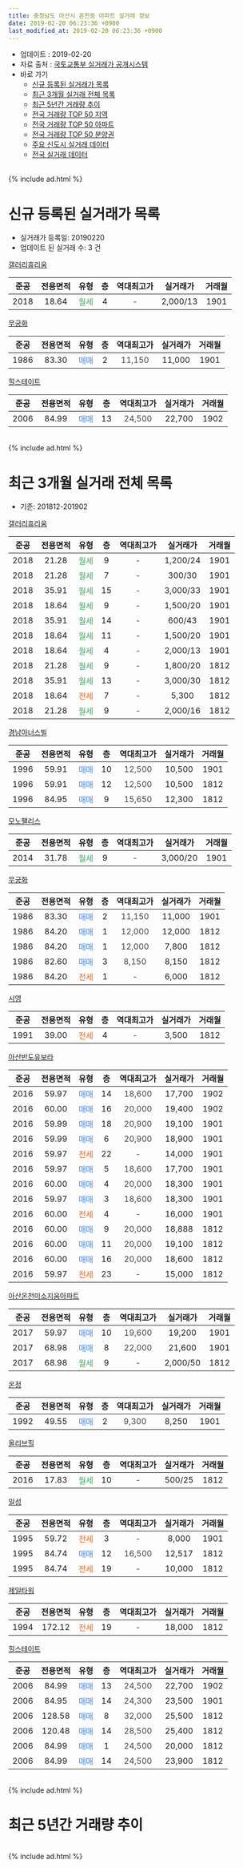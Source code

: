 ```yaml
---
title: 충청남도 아산시 온천동 아파트 실거래 정보
date: 2019-02-20 06:23:36 +0900
last_modified_at: 2019-02-20 06:23:36 +0900
---
```


* 업데이트 : 2019-02-20
* 자료 출처 : [국토교통부 실거래가 공개시스템](http://rt.molit.go.kr)
* 바로 가기
    * [신규 등록된 실거래가 목록](#신규-등록된-실거래가-목록)
    * [최근 3개월 실거래 전체 목록](#최근-3개월-실거래-전체-목록)
    * [최근 5년간 거래량 추이](#최근-5년간-거래량-추이)
    * [전국 거래량 TOP 50 지역](https://inasie.github.io/apt-trade-info/최근-3개월-전국에서-가장-거래가-많이-발생한-지역)
    * [전국 거래량 TOP 50 아파트](https://inasie.github.io/apt-trade-info/최근-3개월-전국에서-가장-거래가-많이-발생한-아파트)
    * [전국 거래량 TOP 50 분양권](https://inasie.github.io/apt-trade-info/최근-3개월-전국에서-가장-거래가-많이-발생한-분양권)
    * [주요 신도시 실거래 데이터](https://inasie.github.io/apt-trade-info/주요-신도시)
    * [전국 실거래 데이터](https://inasie.github.io/apt-trade-info/전국)
<br>
{% include ad.html %}
<br>

# 신규 등록된 실거래가 목록
* 실거래가 등록일: 20190220
* 업데이트 된 실거래 수: 3 건


[갤러리휴리움](https://search.naver.com/search.naver?query=%EC%B6%A9%EC%B2%AD%EB%82%A8%EB%8F%84+%EC%95%84%EC%82%B0%EC%8B%9C+%EC%98%A8%EC%B2%9C%EB%8F%99+%EA%B0%A4%EB%9F%AC%EB%A6%AC%ED%9C%B4%EB%A6%AC%EC%9B%80)

|준공|전용면적|유형|층|역대최고가|실거래가|거래월|
|:---:|:---:|:---:|:---:|:---:|:---:|:---:|
|2018|18.64|<span style="color:#34a853">월세</span>|4|<span style="color:#444444">-</span>|2,000/13|1901|

[무궁화](https://search.naver.com/search.naver?query=%EC%B6%A9%EC%B2%AD%EB%82%A8%EB%8F%84+%EC%95%84%EC%82%B0%EC%8B%9C+%EC%98%A8%EC%B2%9C%EB%8F%99+%EB%AC%B4%EA%B6%81%ED%99%94)

|준공|전용면적|유형|층|역대최고가|실거래가|거래월|
|:---:|:---:|:---:|:---:|:---:|:---:|:---:|
|1986|83.30|<span style="color:#4285f3">매매</span>|2|<span style="color:#444444">11,150</span>|11,000|1901|

[힐스테이트](https://search.naver.com/search.naver?query=%EC%B6%A9%EC%B2%AD%EB%82%A8%EB%8F%84+%EC%95%84%EC%82%B0%EC%8B%9C+%EC%98%A8%EC%B2%9C%EB%8F%99+%ED%9E%90%EC%8A%A4%ED%85%8C%EC%9D%B4%ED%8A%B8)

|준공|전용면적|유형|층|역대최고가|실거래가|거래월|
|:---:|:---:|:---:|:---:|:---:|:---:|:---:|
|2006|84.99|<span style="color:#4285f3">매매</span>|13|<span style="color:#444444">24,500</span>|22,700|1902|


<br>
{% include ad.html %}
<br>

# 최근 3개월 실거래 전체 목록
* 기준: 201812-201902


[갤러리휴리움](https://search.naver.com/search.naver?query=%EC%B6%A9%EC%B2%AD%EB%82%A8%EB%8F%84+%EC%95%84%EC%82%B0%EC%8B%9C+%EC%98%A8%EC%B2%9C%EB%8F%99+%EA%B0%A4%EB%9F%AC%EB%A6%AC%ED%9C%B4%EB%A6%AC%EC%9B%80)

|준공|전용면적|유형|층|역대최고가|실거래가|거래월|
|:---:|:---:|:---:|:---:|:---:|:---:|:---:|
|2018|21.28|<span style="color:#34a853">월세</span>|9|<span style="color:#444444">-</span>|1,200/24|1901|
|2018|21.28|<span style="color:#34a853">월세</span>|7|<span style="color:#444444">-</span>|300/30|1901|
|2018|35.91|<span style="color:#34a853">월세</span>|15|<span style="color:#444444">-</span>|3,000/33|1901|
|2018|18.64|<span style="color:#34a853">월세</span>|9|<span style="color:#444444">-</span>|1,500/20|1901|
|2018|35.91|<span style="color:#34a853">월세</span>|14|<span style="color:#444444">-</span>|600/43|1901|
|2018|18.64|<span style="color:#34a853">월세</span>|11|<span style="color:#444444">-</span>|1,500/20|1901|
|2018|18.64|<span style="color:#34a853">월세</span>|4|<span style="color:#444444">-</span>|2,000/13|1901|
|2018|21.28|<span style="color:#34a853">월세</span>|9|<span style="color:#444444">-</span>|1,800/20|1812|
|2018|35.91|<span style="color:#34a853">월세</span>|13|<span style="color:#444444">-</span>|3,000/30|1812|
|2018|18.64|<span style="color:#ff5a00">전세</span>|7|<span style="color:#444444">-</span>|5,300|1812|
|2018|21.28|<span style="color:#34a853">월세</span>|9|<span style="color:#444444">-</span>|2,000/16|1812|

[경남아너스빌](https://search.naver.com/search.naver?query=%EC%B6%A9%EC%B2%AD%EB%82%A8%EB%8F%84+%EC%95%84%EC%82%B0%EC%8B%9C+%EC%98%A8%EC%B2%9C%EB%8F%99+%EA%B2%BD%EB%82%A8%EC%95%84%EB%84%88%EC%8A%A4%EB%B9%8C)

|준공|전용면적|유형|층|역대최고가|실거래가|거래월|
|:---:|:---:|:---:|:---:|:---:|:---:|:---:|
|1996|59.91|<span style="color:#4285f3">매매</span>|10|<span style="color:#444444">12,500</span>|10,500|1901|
|1996|59.91|<span style="color:#4285f3">매매</span>|12|<span style="color:#444444">12,500</span>|10,500|1812|
|1996|84.95|<span style="color:#4285f3">매매</span>|9|<span style="color:#444444">15,650</span>|12,300|1812|

[모노팰리스](https://search.naver.com/search.naver?query=%EC%B6%A9%EC%B2%AD%EB%82%A8%EB%8F%84+%EC%95%84%EC%82%B0%EC%8B%9C+%EC%98%A8%EC%B2%9C%EB%8F%99+%EB%AA%A8%EB%85%B8%ED%8C%B0%EB%A6%AC%EC%8A%A4)

|준공|전용면적|유형|층|역대최고가|실거래가|거래월|
|:---:|:---:|:---:|:---:|:---:|:---:|:---:|
|2014|31.78|<span style="color:#34a853">월세</span>|9|<span style="color:#444444">-</span>|3,000/20|1901|

[무궁화](https://search.naver.com/search.naver?query=%EC%B6%A9%EC%B2%AD%EB%82%A8%EB%8F%84+%EC%95%84%EC%82%B0%EC%8B%9C+%EC%98%A8%EC%B2%9C%EB%8F%99+%EB%AC%B4%EA%B6%81%ED%99%94)

|준공|전용면적|유형|층|역대최고가|실거래가|거래월|
|:---:|:---:|:---:|:---:|:---:|:---:|:---:|
|1986|83.30|<span style="color:#4285f3">매매</span>|2|<span style="color:#444444">11,150</span>|11,000|1901|
|1986|84.20|<span style="color:#4285f3">매매</span>|1|<span style="color:#444444">12,000</span>|12,000|1812|
|1986|84.20|<span style="color:#4285f3">매매</span>|1|<span style="color:#444444">12,000</span>|7,800|1812|
|1986|82.60|<span style="color:#4285f3">매매</span>|3|<span style="color:#444444">8,150</span>|8,150|1812|
|1986|84.20|<span style="color:#ff5a00">전세</span>|1|<span style="color:#444444">-</span>|6,000|1812|

[시영](https://search.naver.com/search.naver?query=%EC%B6%A9%EC%B2%AD%EB%82%A8%EB%8F%84+%EC%95%84%EC%82%B0%EC%8B%9C+%EC%98%A8%EC%B2%9C%EB%8F%99+%EC%8B%9C%EC%98%81)

|준공|전용면적|유형|층|역대최고가|실거래가|거래월|
|:---:|:---:|:---:|:---:|:---:|:---:|:---:|
|1991|39.00|<span style="color:#ff5a00">전세</span>|4|<span style="color:#444444">-</span>|3,500|1812|

[아산반도유보라](https://search.naver.com/search.naver?query=%EC%B6%A9%EC%B2%AD%EB%82%A8%EB%8F%84+%EC%95%84%EC%82%B0%EC%8B%9C+%EC%98%A8%EC%B2%9C%EB%8F%99+%EC%95%84%EC%82%B0%EB%B0%98%EB%8F%84%EC%9C%A0%EB%B3%B4%EB%9D%BC)

|준공|전용면적|유형|층|역대최고가|실거래가|거래월|
|:---:|:---:|:---:|:---:|:---:|:---:|:---:|
|2016|59.97|<span style="color:#4285f3">매매</span>|14|<span style="color:#444444">18,600</span>|17,700|1902|
|2016|60.00|<span style="color:#4285f3">매매</span>|16|<span style="color:#444444">20,000</span>|19,400|1902|
|2016|59.99|<span style="color:#4285f3">매매</span>|18|<span style="color:#444444">20,900</span>|19,100|1901|
|2016|59.99|<span style="color:#4285f3">매매</span>|6|<span style="color:#444444">20,900</span>|18,900|1901|
|2016|59.97|<span style="color:#ff5a00">전세</span>|22|<span style="color:#444444">-</span>|14,000|1901|
|2016|59.97|<span style="color:#4285f3">매매</span>|5|<span style="color:#444444">18,600</span>|17,700|1901|
|2016|60.00|<span style="color:#4285f3">매매</span>|4|<span style="color:#444444">20,000</span>|18,300|1901|
|2016|59.97|<span style="color:#4285f3">매매</span>|3|<span style="color:#444444">18,600</span>|18,300|1901|
|2016|60.00|<span style="color:#ff5a00">전세</span>|4|<span style="color:#444444">-</span>|16,000|1901|
|2016|60.00|<span style="color:#4285f3">매매</span>|9|<span style="color:#444444">20,000</span>|18,888|1812|
|2016|60.00|<span style="color:#4285f3">매매</span>|11|<span style="color:#444444">20,000</span>|19,100|1812|
|2016|60.00|<span style="color:#4285f3">매매</span>|16|<span style="color:#444444">20,000</span>|18,600|1812|
|2016|59.97|<span style="color:#ff5a00">전세</span>|23|<span style="color:#444444">-</span>|15,000|1812|

[아산온천미소지움아파트](https://search.naver.com/search.naver?query=%EC%B6%A9%EC%B2%AD%EB%82%A8%EB%8F%84+%EC%95%84%EC%82%B0%EC%8B%9C+%EC%98%A8%EC%B2%9C%EB%8F%99+%EC%95%84%EC%82%B0%EC%98%A8%EC%B2%9C%EB%AF%B8%EC%86%8C%EC%A7%80%EC%9B%80%EC%95%84%ED%8C%8C%ED%8A%B8)

|준공|전용면적|유형|층|역대최고가|실거래가|거래월|
|:---:|:---:|:---:|:---:|:---:|:---:|:---:|
|2017|59.97|<span style="color:#4285f3">매매</span>|10|<span style="color:#444444">19,600</span>|19,200|1901|
|2017|68.98|<span style="color:#4285f3">매매</span>|8|<span style="color:#444444">22,000</span>|21,600|1901|
|2017|68.98|<span style="color:#34a853">월세</span>|9|<span style="color:#444444">-</span>|2,000/50|1812|

[온정](https://search.naver.com/search.naver?query=%EC%B6%A9%EC%B2%AD%EB%82%A8%EB%8F%84+%EC%95%84%EC%82%B0%EC%8B%9C+%EC%98%A8%EC%B2%9C%EB%8F%99+%EC%98%A8%EC%A0%95)

|준공|전용면적|유형|층|역대최고가|실거래가|거래월|
|:---:|:---:|:---:|:---:|:---:|:---:|:---:|
|1992|49.55|<span style="color:#4285f3">매매</span>|2|<span style="color:#444444">9,300</span>|8,250|1901|

[올리브힐](https://search.naver.com/search.naver?query=%EC%B6%A9%EC%B2%AD%EB%82%A8%EB%8F%84+%EC%95%84%EC%82%B0%EC%8B%9C+%EC%98%A8%EC%B2%9C%EB%8F%99+%EC%98%AC%EB%A6%AC%EB%B8%8C%ED%9E%90)

|준공|전용면적|유형|층|역대최고가|실거래가|거래월|
|:---:|:---:|:---:|:---:|:---:|:---:|:---:|
|2016|17.83|<span style="color:#34a853">월세</span>|10|<span style="color:#444444">-</span>|500/25|1812|

[일성](https://search.naver.com/search.naver?query=%EC%B6%A9%EC%B2%AD%EB%82%A8%EB%8F%84+%EC%95%84%EC%82%B0%EC%8B%9C+%EC%98%A8%EC%B2%9C%EB%8F%99+%EC%9D%BC%EC%84%B1)

|준공|전용면적|유형|층|역대최고가|실거래가|거래월|
|:---:|:---:|:---:|:---:|:---:|:---:|:---:|
|1995|59.72|<span style="color:#ff5a00">전세</span>|3|<span style="color:#444444">-</span>|8,000|1901|
|1995|84.74|<span style="color:#4285f3">매매</span>|12|<span style="color:#444444">16,500</span>|12,517|1812|
|1995|84.74|<span style="color:#ff5a00">전세</span>|19|<span style="color:#444444">-</span>|10,000|1812|


<script async src="//pagead2.googlesyndication.com/pagead/js/adsbygoogle.js"></script>
<!-- 기본 -->
<ins class="adsbygoogle"
     style="display:block"
     data-ad-client="ca-pub-2446590836940007"
     data-ad-slot="1659523306"
     data-ad-format="auto"
     data-full-width-responsive="true"></ins>
<script>
(adsbygoogle = window.adsbygoogle || []).push({});
</script>


[제일타워](https://search.naver.com/search.naver?query=%EC%B6%A9%EC%B2%AD%EB%82%A8%EB%8F%84+%EC%95%84%EC%82%B0%EC%8B%9C+%EC%98%A8%EC%B2%9C%EB%8F%99+%EC%A0%9C%EC%9D%BC%ED%83%80%EC%9B%8C)

|준공|전용면적|유형|층|역대최고가|실거래가|거래월|
|:---:|:---:|:---:|:---:|:---:|:---:|:---:|
|1994|172.12|<span style="color:#ff5a00">전세</span>|19|<span style="color:#444444">-</span>|18,000|1812|

[힐스테이트](https://search.naver.com/search.naver?query=%EC%B6%A9%EC%B2%AD%EB%82%A8%EB%8F%84+%EC%95%84%EC%82%B0%EC%8B%9C+%EC%98%A8%EC%B2%9C%EB%8F%99+%ED%9E%90%EC%8A%A4%ED%85%8C%EC%9D%B4%ED%8A%B8)

|준공|전용면적|유형|층|역대최고가|실거래가|거래월|
|:---:|:---:|:---:|:---:|:---:|:---:|:---:|
|2006|84.99|<span style="color:#4285f3">매매</span>|13|<span style="color:#444444">24,500</span>|22,700|1902|
|2006|84.95|<span style="color:#4285f3">매매</span>|14|<span style="color:#444444">24,300</span>|23,500|1901|
|2006|128.58|<span style="color:#4285f3">매매</span>|8|<span style="color:#444444">32,000</span>|25,500|1812|
|2006|120.48|<span style="color:#4285f3">매매</span>|14|<span style="color:#444444">28,500</span>|25,400|1812|
|2006|84.99|<span style="color:#4285f3">매매</span>|1|<span style="color:#444444">24,500</span>|20,000|1812|
|2006|84.99|<span style="color:#4285f3">매매</span>|14|<span style="color:#444444">24,500</span>|23,900|1812|


<br>
{% include ad.html %}
<br>

# 최근 5년간 거래량 추이


<div style="width:100%;">
    <canvas id="deal_progress" height="200"></canvas>
</div>

<script>
new Chart(document.getElementById("deal_progress"), {
    type: 'line',
    data: {
        labels: ['201402','201403','201404','201405','201406','201407','201408','201409','201410','201411','201412','201501','201502','201503','201504','201505','201506','201507','201508','201509','201510','201511','201512','201601','201602','201603','201604','201605','201606','201607','201608','201609','201610','201611','201612','201701','201702','201703','201704','201705','201706','201707','201708','201709','201710','201711','201712','201801','201802','201803','201804','201805','201806','201807','201808','201809','201810','201811','201812','201901','201902'],
        datasets: [{
            label: '매매',
            pointRadius: 1,
            data: [12, 10, 10, 15, 13, 9, 22, 14, 14, 9, 11, 9, 15, 16, 14, 9, 5, 9, 7, 10, 8, 7, 8, 3, 5, 8, 6, 6, 16, 10, 8, 32, 23, 10, 2, 8, 6, 8, 12, 10, 20, 15, 19, 17, 14, 12, 9, 7, 11, 16, 14, 13, 17, 9, 6, 16, 10, 8, 13, 11, 3],
            borderColor: "rgba(255, 201, 14, 1)",
            backgroundColor: "rgba(255, 201, 14, 0.5)",
            fill: false,
            lineTension: 0
        },{
            label: '전월세',
            pointRadius: 1,
            data: [5, 5, 8, 8, 16, 5, 11, 7, 11, 6, 8, 8, 9, 8, 7, 7, 11, 9, 4, 11, 6, 8, 7, 6, 13, 22, 44, 17, 14, 11, 11, 7, 11, 11, 6, 15, 20, 25, 6, 15, 8, 12, 11, 12, 7, 8, 3, 14, 16, 20, 13, 13, 15, 16, 9, 10, 19, 9, 11, 11, 0],
            borderColor: "rgba(0, 141, 185, 1)",
            backgroundColor: "rgba(0, 141, 185, 0.5)",
            fill: false,
            lineTension: 0
        }
        ]
    },
    options: {
        responsive: true,
        title: {
            display: false
        },
        tooltips: {
            mode: 'index',
            intersect: false
        },
        hover: {
            mode: 'nearest',
            intersect: true
        },
        scales: {
            xAxes: [{
                display: true,
                scaleLabel: {
                    display: true,
                    labelString: '년/월'
                }
            }],
            yAxes: [{
                display: true,
                ticks: {
                    suggestedMin: 0,
                },
                scaleLabel: {
                    display: true,
                    labelString: '실거래 수'
                }
            }]
        }
    }
});

</script>


<br>
{% include ad.html %}
<br>

